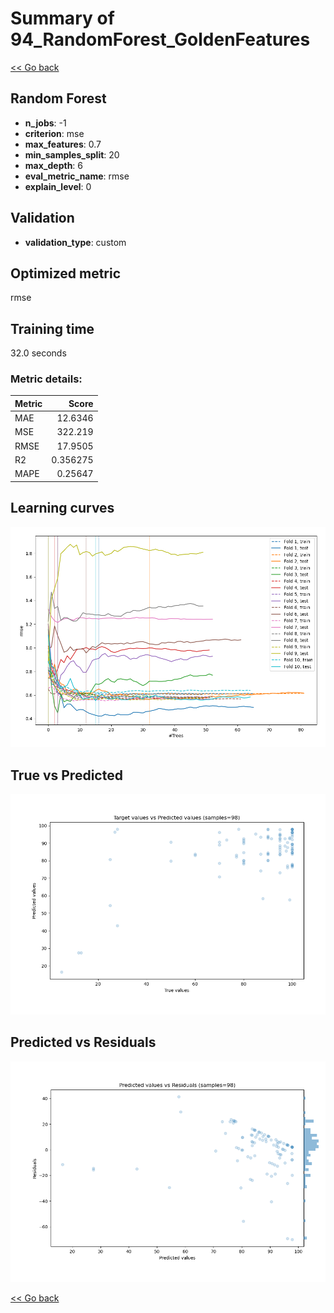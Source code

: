# Summary of 94_RandomForest_GoldenFeatures

[<< Go back](../README.md)


## Random Forest
- **n_jobs**: -1
- **criterion**: mse
- **max_features**: 0.7
- **min_samples_split**: 20
- **max_depth**: 6
- **eval_metric_name**: rmse
- **explain_level**: 0

## Validation
 - **validation_type**: custom

## Optimized metric
rmse

## Training time

32.0 seconds

### Metric details:
| Metric   |      Score |
|:---------|-----------:|
| MAE      |  12.6346   |
| MSE      | 322.219    |
| RMSE     |  17.9505   |
| R2       |   0.356275 |
| MAPE     |   0.25647  |



## Learning curves
![Learning curves](learning_curves.png)
## True vs Predicted

![True vs Predicted](true_vs_predicted.png)


## Predicted vs Residuals

![Predicted vs Residuals](predicted_vs_residuals.png)



[<< Go back](../README.md)
